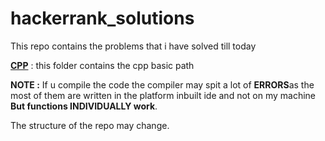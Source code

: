 # hackerrank_solutions

This repo contains the problems that i have solved till today 

**[CPP](./cpp)** : this folder contains the cpp basic path

**NOTE :** If u compile the code the compiler may spit a lot of **ERRORS**as the most of them are written in the platform inbuilt ide and not on my machine **But functions INDIVIDUALLY work**.

The structure of the repo may change.

